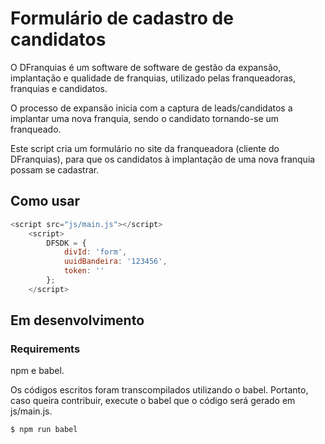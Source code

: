# Formulário de cadastro de candidatos

O DFranquias é um software de software de gestão da expansão, implantação e qualidade de franquias, utilizado pelas franqueadoras, franquias e candidatos.
	
O processo de expansão inicia com a captura de leads/candidatos a implantar uma nova franquia, sendo o candidato tornando-se um franqueado. 

Este script cria um formulário no site da franqueadora (cliente do DFranquias), para que os candidatos à implantação de uma nova franquia possam se cadastrar.

## Como usar

```javascript
<script src="js/main.js"></script>
    <script>
        DFSDK = {
            divId: 'form',
            uuidBandeira: '123456',
            token: ''
        };
    </script>
```

## Em desenvolvimento

### Requirements
npm e babel.

Os códigos escritos foram transcompilados utilizando o babel. Portanto, caso queira contribuir, execute o babel que o código será gerado em js/main.js.

```bash
$ npm run babel
```
